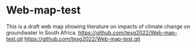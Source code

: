 # Web-map-test
This is a draft web map showing literature on impacts of climate change on groundwater in South Africa.
https://github.com/tesg2022/Web-map-test.git
https://github.com/tesg2022/Web-map-test.git
